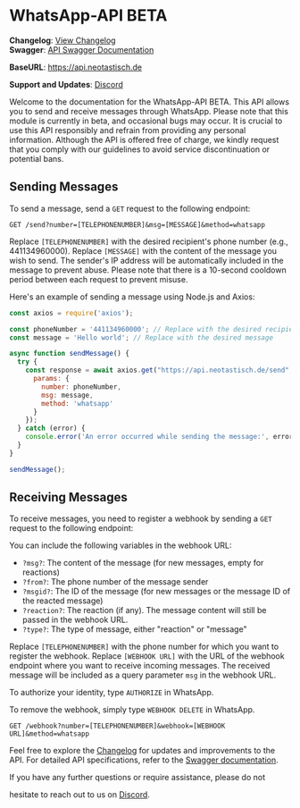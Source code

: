 # WhatsApp-API BETA

**Changelog**: [View Changelog](https://github.com/Neotastisch/WhatsApp-API/blob/main/Changelog.md)<br>
**Swagger**: [API Swagger Documentation](https://api.neotastisch.de/swagger/)

**BaseURL**: https://api.neotastisch.de

**Support and Updates**: [Discord](https://discord.gg/pZKFGWVvfF)

Welcome to the documentation for the WhatsApp-API BETA. This API allows you to send and receive messages through WhatsApp. Please note that this module is currently in beta, and occasional bugs may occur. It is crucial to use this API responsibly and refrain from providing any personal information. Although the API is offered free of charge, we kindly request that you comply with our guidelines to avoid service discontinuation or potential bans.

## Sending Messages

To send a message, send a `GET` request to the following endpoint:

```
GET /send?number=[TELEPHONENUMBER]&msg=[MESSAGE]&method=whatsapp
```

Replace `[TELEPHONENUMBER]` with the desired recipient's phone number (e.g., 441134960000). Replace `[MESSAGE]` with the content of the message you wish to send. The sender's IP address will be automatically included in the message to prevent abuse. Please note that there is a 10-second cooldown period between each request to prevent misuse.

Here's an example of sending a message using Node.js and Axios:

```javascript
const axios = require('axios');

const phoneNumber = '441134960000'; // Replace with the desired recipient's phone number
const message = 'Hello world'; // Replace with the desired message

async function sendMessage() {
  try {
    const response = await axios.get("https://api.neotastisch.de/send", {
      params: {
        number: phoneNumber,
        msg: message,
        method: 'whatsapp'
      }
    });
  } catch (error) {
    console.error('An error occurred while sending the message:', error);
  }
}

sendMessage();                           
```

## Receiving Messages

To receive messages, you need to register a webhook by sending a `GET` request to the following endpoint:

You can include the following variables in the webhook URL:
- `?msg?`: The content of the message (for new messages, empty for reactions)
- `?from?`: The phone number of the message sender
- `?msgid?`: The ID of the message (for new messages or the message ID of the reacted message)
- `?reaction?`: The reaction (if any). The message content will still be passed in the webhook URL.
- `?type?`: The type of message, either "reaction" or "message"

Replace `[TELEPHONENUMBER]` with the phone number for which you want to register the webhook. Replace `[WEBHOOK URL]` with the URL of the webhook endpoint where you want to receive incoming messages. The received message will be included as a query parameter `msg` in the webhook URL.

To authorize your identity, type `AUTHORIZE` in WhatsApp.

To remove the webhook, simply type `WEBHOOK DELETE` in WhatsApp.

```http
GET /webhook?number=[TELEPHONENUMBER]&webhook=[WEBHOOK URL]&method=whatsapp                                        
```

Feel free to explore the [Changelog](https://github.com/Neotastisch/WhatsApp-API/blob/main/Changelog.md) for updates and improvements to the API. For detailed API specifications, refer to the [Swagger documentation](https://api.neotastisch.de/swagger/).

If you have any further questions or require assistance, please do not

 hesitate to reach out to us on [Discord](https://discord.gg/pZKFGWVvfF).

